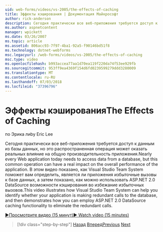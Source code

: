```yaml
---
uid: web-forms/videos/vs-2005/the-effects-of-caching
title: Эффекты кэширования | Документация Майкрософт
author: rick-anderson
description: Сегодня практически все веб-приложения требуется доступ к данным из базы данных, но это распространенная операция может оказать реальных влияние на общую производительность...
ms.author: aspnetcontent
manager: wpickett
ms.date: 03/26/2007
ms.topic: article
ms.assetid: 806acc93-7f97-4ba1-92a5-f90146bd51f8
ms.technology: dotnet-webforms
msc.legacyurl: /web-forms/videos/vs-2005/the-effects-of-caching
msc.type: video
ms.openlocfilehash: b993accea77aa1d70ea119f220da74f53ee929fb
ms.sourcegitcommit: 953ff9ea4369f154d6fd0239599279ddd3280009
ms.translationtype: MT
ms.contentlocale: ru-RU
ms.lasthandoff: 07/03/2018
ms.locfileid: "37396796"
---
```

<a name="the-effects-of-caching"></a><span data-ttu-id="90d40-103">Эффекты кэширования</span><span class="sxs-lookup"><span data-stu-id="90d40-103">The Effects of Caching</span></span>
====================
<span data-ttu-id="90d40-104">по Эрика ли</span><span class="sxs-lookup"><span data-stu-id="90d40-104">by Eric Lee</span></span>

<span data-ttu-id="90d40-105">Сегодня практически все веб-приложения требуется доступ к данным из базы данных, но это распространенная операция может оказать реальных влияние на общую производительность приложения.</span><span class="sxs-lookup"><span data-stu-id="90d40-105">Nearly every Web application today needs to access data from a database, but this common operation can have a real impact on the overall performance of the application.</span></span> <span data-ttu-id="90d40-106">В этом видео показано, как Visual Studio Team System поможет вам определить, является ли приложения избыточные вызовы к базе данных, а затем показано, как можно использовать ASP.NET 2.0 DataSource возможности кэширования во избежание избыточных вызовов.</span><span class="sxs-lookup"><span data-stu-id="90d40-106">This video illustrates how Visual Studio Team System can help you identify whether your application is making redundant calls to the database, and then demonstrates how you can employ ASP.NET 2.0 DataSource caching functionality to eliminate the redundant calls.</span></span>

[<span data-ttu-id="90d40-107">&#9654;Просмотрите видео (15 минут)</span><span class="sxs-lookup"><span data-stu-id="90d40-107">&#9654; Watch video (15 minutes)</span></span>](https://channel9.msdn.com/Blogs/ASP-NET-Site-Videos/the-effects-of-caching)

> [!div class="step-by-step"]
> <span data-ttu-id="90d40-108">[Назад](custom-extraction-rules-and-coded-web-tests.md)
> [Вперед](using-the-load-test-agent.md)</span><span class="sxs-lookup"><span data-stu-id="90d40-108">[Previous](custom-extraction-rules-and-coded-web-tests.md)
[Next](using-the-load-test-agent.md)</span></span>

